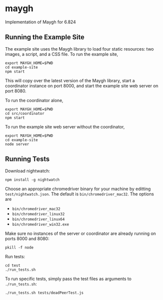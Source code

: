 # maygh

Implementation of Maygh for 6.824

## Running the Example Site

The example site uses the Maygh library to load four static resources:
two images, a script, and a CSS file.  To run the example site,

```
export MAYGH_HOME=$PWD
cd example-site
npm start
```

This will copy over the latest version of the Maygh library, start
a coordinator instance on port 8000, and start the example site web
server on port 8080.

To run the coordinator alone, 

```
export MAYGH_HOME=$PWD
cd src/coordinator
npm start
```

To run the example site web server without the coordinator,

```
export MAYGH_HOME=$PWD
cd example-site
node server
```

## Running Tests

Download nightwatch:

```
npm install -g nightwatch
```

Choose an appropriate chromedriver binary for your machine by
editting `test/nightwatch.json`.  The default is `bin/chromedriver_mac32`.
The options are

* `bin/chromedriver_mac32`
* `bin/chromedriver_linux32`
* `bin/chromedriver_linux64`
* `bin/chromedriver_win32.exe`

Make sure no instances of the server or coordinator are already running on
ports 8000 and 8080:

```
pkill -f node
```

Run tests:

```
cd test
./run_tests.sh
```

To run specific tests, simply pass the test files as arguments to `./run_tests.sh`:

```
./run_tests.sh tests/deadPeerTest.js
```

